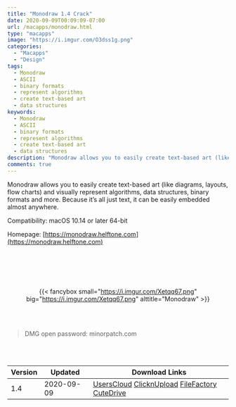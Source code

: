 ```yaml
---
title: "Monodraw 1.4 Crack"
date: 2020-09-09T00:09:09-07:00
url: /macapps/monodraw.html
type: "macapps"
image: "https://i.imgur.com/O3dss1g.png"
categories:
  - "Macapps"
  - "Design"
tags:
  - Monodraw
  - ASCII
  - binary formats
  - represent algorithms
  - create text-based art
  - data structures
keywords:
  - Monodraw
  - ASCII
  - binary formats
  - represent algorithms
  - create text-based art
  - data structures
description: "Monodraw allows you to easily create text-based art (like diagrams, layouts, flow charts) and visually represent algorithms, data structures, binary formats and more"
comments: true
---
```


Monodraw allows you to easily create text-based art (like diagrams, layouts, flow charts) and visually represent algorithms, data structures, binary formats and more. Because it’s all just text, it can be easily embedded almost anywhere.



Compatibility: macOS 10.14 or later 64-bit

Homepage: [https://monodraw.helftone.com](https://monodraw.helftone.com)

<br/>
<br/>
<script async src="https://pagead2.googlesyndication.com/pagead/js/adsbygoogle.js"></script>
<ins class="adsbygoogle"
     style="display:block; text-align:center;"
     data-ad-layout="in-article"
     data-ad-format="fluid"
     data-ad-client="ca-pub-8746275014476192"
     data-ad-slot="5144997159"></ins>
<script>
     (adsbygoogle = window.adsbygoogle || []).push({});
</script>
<br/>
<br/>


<center>

{{< fancybox small="https://i.imgur.com/Xetqq67.png" big="https://i.imgur.com/Xetqq67.png" alttitle="Monodraw" >}}

</center>

<br/>
<br/>


> DMG open password: minorpatch.com

<br/>

<br/>
<div id="history_version" class="history_version">

| Version | Updated | Download Links |
| ---- | ---- | ---- |
| 1.4 | 2020-09-09 | [UsersCloud](https://ouo.io/Qqf5hV)   [ClicknUpload](https://ouo.io/JsGyUmD)   [FileFactory](https://ouo.io/OpFPenf)   [CuteDrive](https://ouo.io/gLqfNq) |

</div>
